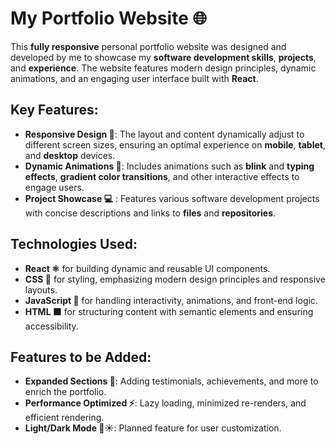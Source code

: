 # My Portfolio Website 🌐

This **fully responsive** personal portfolio website was designed and developed by me to showcase my **software development skills**, **projects**, and **experience**. The website features modern design principles, dynamic animations, and an engaging user interface built with **React**.

## **Key Features:**

- **Responsive Design 📱**: The layout and content dynamically adjust to different screen sizes, ensuring an optimal experience on **mobile**, **tablet**, and **desktop** devices.
- **Dynamic Animations 🎨**: Includes animations such as **blink** and **typing effects**, **gradient color transitions**, and other interactive effects to engage users.
- **Project Showcase 💻** : Features various software development projects with concise descriptions and links to **files** and **repositories**.

## **Technologies Used:**

- **React ⚛️** for building dynamic and reusable UI components.
- **CSS 🎨** for styling, emphasizing modern design principles and responsive layouts.
- **JavaScript 🚀** for handling interactivity, animations, and front-end logic.
- **HTML 🟧** for structuring content with semantic elements and ensuring accessibility.

## **Features to be Added:**

- **Expanded Sections 📌**: Adding testimonials, achievements, and more to enrich the portfolio.
- **Performance Optimized ⚡**: Lazy loading, minimized re-renders, and efficient rendering.
- **Light/Dark Mode 🌙☀️**: Planned feature for user customization.
